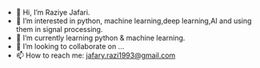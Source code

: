 - 👋 Hi, I’m Raziye Jafari.
- 👀 I’m interested in python, machine learning,deep learning,AI and using them in signal processing.
- 🌱 I’m currently learning python & machine learning.
- 💞️ I’m looking to collaborate on ...
- 📫 How to reach me: jafary.razi1993@gmail.com

<!---
negar93jr/negar93jr is a ✨ special ✨ repository because its `README.md` (this file) appears on your GitHub profile.
You can click the Preview link to take a look at your changes.
--->
